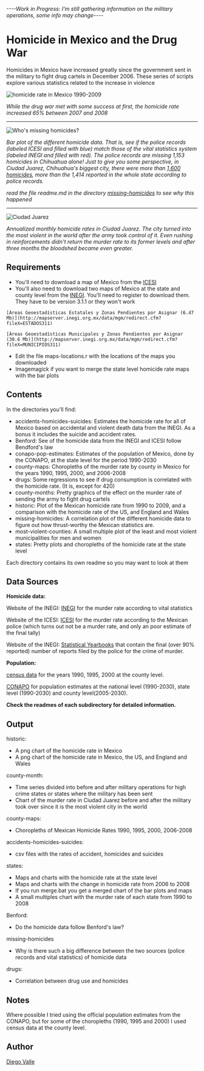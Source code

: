 ﻿_----Work in Progress: I'm still gathering information on the military operations, some info may change----_


Homicide in Mexico and the Drug War
=========================================================
Homicides in Mexico have increased greatly since the government sent in the military to fight drug cartels in December 2006. These series of scripts explore various statistics related to the increase in violence


![homicide rate in Mexico 1990-2009](http://github.com/diegovalle/Homicide-MX-Drug-War/raw/master/historic/output/homicide-mx-1990-2008.png)

_While the drug war met with some success at first, the homicide rate increased 65% between 2007 and 2008_

------------------------------------------------------------------------------------------------------------------------

![Who's missing homicides?](http://github.com/diegovalle/Homicide-MX-Drug-War/raw/master/missing-homicides/output/INEGIvsICESI.png "Chihuahua is missing 1153 homicides")

_Bar plot of the different homicide data. That is, see if the police records (labeled ICESI and filled with blue) match those of the vital statistics system (labeled INEGI and filled with red). The police records are missing 1,153 homicides in Chihuahua alone! Just to give you some perspective, in Ciudad Juarez, Chihuahua's biggest city, there were more than [1,600 homicides](http://www.reuters.com/article/idUSN08340024), more than the 1,414 reported in the whole state according to police records._

_read the file readme.md in the directory [missing-homicides](http://github.com/diegovalle/Homicide-MX-Drug-War/tree/master/missing-homicides/) to see why this happened_

------------------------------------------------------------------------------------------------------------------------------------

![Ciudad Juarez](http://github.com/diegovalle/Homicide-MX-Drug-War/raw/master/county-month/output/ciudad-juarez.png)

_Annualized monthly homicide rates in Ciudad Juarez. The city turned into the most violent in the world after the army took control of it. Even rushing in reinforcements didn't return the murder rate to its former levels and after three months the bloodshed became even greater._



Requirements
------------
*    You'll need to download a map of Mexico from the [ICESI](http://www.icesi.org.mx/estadisticas/estadisticas_encuestasTablas.asp)
*    You'll also need to download two maps of Mexico at the state and county level from the [INEGI](http://mapserver.inegi.org.mx/data/mgm/). You'll need to register to download them. They have to be version 3.1.1 or they won't work

    [Áreas Geoestadísticas Estatales y Zonas Pendientes por Asignar (6.47 Mb)](http://mapserver.inegi.org.mx/data/mgm/redirect.cfm?fileX=ESTADOS311)

    [Áreas Geoestadísticas Municipales y Zonas Pendientes por Asignar (30.6 Mb)](http://mapserver.inegi.org.mx/data/mgm/redirect.cfm?fileX=MUNICIPIOS311)

*    Edit the file maps-locations.r with the locations of the maps you downloaded
*    Imagemagick if you want to merge the state level homicide rate maps with the bar plots

Contents
--------
In the directories you'll find:

* accidents-homicides-suicides: Estimates the homicide rate for all of Mexico based on accidental and violent death data from the INEGI. As a bonus it includes the suicide and accident rates.
* Benford: See of the homicide data from the INEGI and ICESI follow Bendford's law
* conapo-pop-estimates: Estimates of the population of Mexico, done by the CONAPO, at the state level for the period 1990-2030
* county-maps: Choropleths of the murder rate by county in Mexico for the years 1990, 1995, 2000, and 2006-2008
* drugs: Some regressions to see if drug consumption is correlated with the homicide rate. (It is, except for 420)
* county-months: Pretty graphics of the effect on the murder rate of sending the army to fight drug cartels
* historic: Plot of the Mexican homicide rate from 1990 to 2009, and a
  comparison with the homicide rate of the US, and England and Wales
* missing-homicides: A correlation plot of the different homicide data to figure out how thrust-worthy the Mexican statistics are.
* most-violent-counties: A small multiple plot of the least and most violent municipalities for men and women
* states: Pretty plots and choropleths of the homicide rate at the state level

Each directory contains its own readme so you may want to look at them

Data Sources
------------
__Homicide data:__

Website of the INEGI:  [INEGI](http://www.inegi.org.mx/est/contenidos/espanol/proyectos/continuas/vitales/bd/mortalidad/MortalidadGeneral.asp?s=est&c=11144) for the
murder rate according to vital statistics

Website of the ICESI: [ICESI](http://www.icesi.org.mx) for the murder rate according to the Mexican police (which turns out not be a murder rate, and only an poor estimate of the final tally)

Website of the INEGI: [Statistical Yearbooks](http://www.inegi.org.mx/est/contenidos/espanol/sistemas/sisnav/selproy.aspx) that contain the final (over 90% reported) number of reports filed by the police for the crime of murder.

__Population:__

[census data](http://www.inegi.org.mx/inegi/default.aspx?c=9260&s=est) for the years 1990, 1995, 2000 at the county level. 

[CONAPO](http://conapo.gob.mx/index.php?option=com_content&view=article&id=125&Itemid=203)
for population estimates at the national level (1990-2030), state level (1990-2030) and county level(2005-2030).

__Check the readmes of each subdirectory for detailed information.__


Output
-------
historic:

* A png chart of the homicide rate in Mexico
* A png chart of the homicide rate in Mexico, the US, and England and Wales

county-month:

* Time series divided into before and after military operations for high crime states or states where the military has been sent
* Chart of the murder rate in Ciudad Juarez before and after the military took over since it is the most violent city in the world

county-maps:

* Choropleths of Mexican Homicide Rates 1990, 1995, 2000, 2006-2008

accidents-homicides-suicides:

* csv files with the rates of accident, homicides and suicides

states:

* Maps and charts with the homicide rate at the state level
* Maps and charts with the change in homicide rate from 2006 to 2008
* If you run merge.bat you get a merged chart of the bar plots and maps
* A small multiples chart with the murder rate of each state from 1990 to 2008

Benford:

* Do the homicide data follow Benford's law?

missing-homicides

* Why is there such a big difference between the two sources (police records and vital statistics) of homicide data

drugs:

* Correlation between drug use and homicides

Notes
-----
Where possible I tried using the official population estimates from the CONAPO, but for some of the choropleths (1990, 1995 and 2000) I used census data at the county level.

Author
-----
[Diego Valle](http://www.diegovalle.net)
